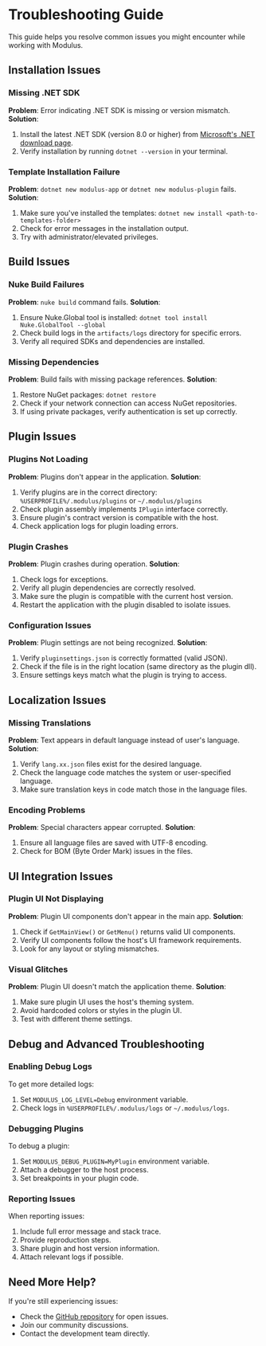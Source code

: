 # Troubleshooting Guide

This guide helps you resolve common issues you might encounter while working with Modulus.

## Installation Issues

### Missing .NET SDK
**Problem**: Error indicating .NET SDK is missing or version mismatch.
**Solution**: 
1. Install the latest .NET SDK (version 8.0 or higher) from [Microsoft's .NET download page](https://dotnet.microsoft.com/download).
2. Verify installation by running `dotnet --version` in your terminal.

### Template Installation Failure
**Problem**: `dotnet new modulus-app` or `dotnet new modulus-plugin` fails.
**Solution**:
1. Make sure you've installed the templates: `dotnet new install <path-to-templates-folder>`
2. Check for error messages in the installation output.
3. Try with administrator/elevated privileges.

## Build Issues

### Nuke Build Failures
**Problem**: `nuke build` command fails.
**Solution**:
1. Ensure Nuke.Global tool is installed: `dotnet tool install Nuke.GlobalTool --global`
2. Check build logs in the `artifacts/logs` directory for specific errors.
3. Verify all required SDKs and dependencies are installed.

### Missing Dependencies
**Problem**: Build fails with missing package references.
**Solution**:
1. Restore NuGet packages: `dotnet restore`
2. Check if your network connection can access NuGet repositories.
3. If using private packages, verify authentication is set up correctly.

## Plugin Issues

### Plugins Not Loading
**Problem**: Plugins don't appear in the application.
**Solution**:
1. Verify plugins are in the correct directory: `%USERPROFILE%/.modulus/plugins` or `~/.modulus/plugins`
2. Check plugin assembly implements `IPlugin` interface correctly.
3. Ensure plugin's contract version is compatible with the host.
4. Check application logs for plugin loading errors.

### Plugin Crashes
**Problem**: Plugin crashes during operation.
**Solution**:
1. Check logs for exceptions.
2. Verify all plugin dependencies are correctly resolved.
3. Make sure the plugin is compatible with the current host version.
4. Restart the application with the plugin disabled to isolate issues.

### Configuration Issues
**Problem**: Plugin settings are not being recognized.
**Solution**:
1. Verify `pluginsettings.json` is correctly formatted (valid JSON).
2. Check if the file is in the right location (same directory as the plugin dll).
3. Ensure settings keys match what the plugin is trying to access.

## Localization Issues

### Missing Translations
**Problem**: Text appears in default language instead of user's language.
**Solution**:
1. Verify `lang.xx.json` files exist for the desired language.
2. Check the language code matches the system or user-specified language.
3. Make sure translation keys in code match those in the language files.

### Encoding Problems
**Problem**: Special characters appear corrupted.
**Solution**:
1. Ensure all language files are saved with UTF-8 encoding.
2. Check for BOM (Byte Order Mark) issues in the files.

## UI Integration Issues

### Plugin UI Not Displaying
**Problem**: Plugin UI components don't appear in the main app.
**Solution**:
1. Check if `GetMainView()` or `GetMenu()` returns valid UI components.
2. Verify UI components follow the host's UI framework requirements.
3. Look for any layout or styling mismatches.

### Visual Glitches
**Problem**: Plugin UI doesn't match the application theme.
**Solution**:
1. Make sure plugin UI uses the host's theming system.
2. Avoid hardcoded colors or styles in the plugin UI.
3. Test with different theme settings.

## Debug and Advanced Troubleshooting

### Enabling Debug Logs
To get more detailed logs:
1. Set `MODULUS_LOG_LEVEL=Debug` environment variable.
2. Check logs in `%USERPROFILE%/.modulus/logs` or `~/.modulus/logs`.

### Debugging Plugins
To debug a plugin:
1. Set `MODULUS_DEBUG_PLUGIN=MyPlugin` environment variable.
2. Attach a debugger to the host process.
3. Set breakpoints in your plugin code.

### Reporting Issues
When reporting issues:
1. Include full error message and stack trace.
2. Provide reproduction steps.
3. Share plugin and host version information.
4. Attach relevant logs if possible.

## Need More Help?

If you're still experiencing issues:
- Check the [GitHub repository](https://github.com/Agibuild/modulus) for open issues.
- Join our community discussions.
- Contact the development team directly.
